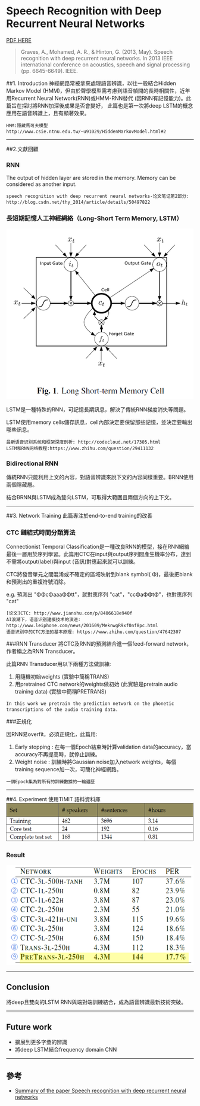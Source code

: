 # Speech Recognition with Deep Recurrent Neural Networks 
[PDF HERE](https://arxiv.org/pdf/1303.5778.pdf)
>Graves, A., Mohamed, A. R., & Hinton, G. (2013, May). Speech recognition with deep recurrent neural networks. In 2013 IEEE international conference on acoustics, speech and signal processing (pp. 6645-6649). IEEE.

##1. Introduction
神經網路常被拿來處理語音辨識，以往一般結合Hidden Markov Model (HMM)，但由於聲學模型需考慮到語音幀間的長時相關性，近年用Recurrent Neural Network(RNN)或HMM-RNN替代 (因RNN有記憶能力)。此篇旨在探討將RNN加深後成果是否會變好， 此篇也是第一次將deep LSTM的概念應用在語音辨識上，且有顯著效果。
```
HMM:隱藏馬可夫模型 http://www.csie.ntnu.edu.tw/~u91029/HiddenMarkovModel.html#2
```

***
##2.文獻回顧
### RNN
The output of hidden layer are stored in the memory.
Memory can be considered as another input.
```
speech recognition with deep recurrent neural networks-论文笔记第2部分:
http://blog.csdn.net/thy_2014/article/details/50497822
```
### 長短期記憶人工神經網絡（Long-Short Term Memory, LSTM）
![](https://github.com/jasminehung/Deep-Learning-paper/blob/master/images/LSTM.PNG)

LSTM是一種特殊的RNN，可記憶長期訊息，解決了傳統RNN梯度消失等問題。

LSTM使用memory cells儲存訊息，cell內部決定要保留那些記憶，並決定要輸出哪些訊息。
```
最新语音识别系统和框架深度剖析: http://codecloud.net/17305.html
LSTM和RNN网络教程:https://www.zhihu.com/question/29411132
```
### Bidirectional RNN
傳統RNN只能利用上文的內容，對語音辨識來說下文的內容同樣重要。BRNN使用兩個隱藏層。

結合BRNN與LSTM成為雙向LSTM，可取得大範圍且兩個方向的上下文。

***

##3. Network Training
此篇專注於end-to-end training的改善

### CTC 鏈結式時間分類算法

Connectionist Temporal Classification是一種改良RNN的模型，接在RNN網絡最後一層用於序列學習。此篇用CTC在input與output序列間產生機率分布，達到不需將output(label)與input (音訊)對應起來就可以訓練。

CTC將發音單元之間混淆或不確定的區域映射到blank symbol( Φ)，最後把blank和預測出的重複符號消除。

e.g. 預測出 "ΦΦcΦaaaΦΦtt"，就對應序列 "cat"，"ccΦaΦΦtΦ"，也對應序列 "cat"
                  
```
[论文]CTC: http://www.jianshu.com/p/8406618e940f
AI浪潮下，语音识别建模技术的演进: http://www.leiphone.com/news/201609/MeknwgR9xf0nf8pc.html
语音识别中的CTC方法的基本原理: https://www.zhihu.com/question/47642307
```


###RNN Transducer
將CTC及RNN的預測結合進一個feed-forward network，作者稱之為RNN Transducer。

此篇RNN Transducer用以下兩種方法做訓練:

1. 用隨機初始weights (實驗中簡稱TRANS)
2. 用pretrained CTC network的weights做初始 (此實驗是pretrain audio training data) (實驗中簡稱PRETRANS)
```
In this work we pretrain the prediction network on the phonetic transcriptions of the audio training data.
```
###正規化

因RNN易overfit，必須正規化，此篇用:

1. Early stopping : 在每一個Epoch結束時計算validation data的accuracy，當accuracy不再提高時，就停止訓練。
2. Weight noise : 訓練時將Gaussian noise加入network weights，每個training sequence加一次，可簡化神經網路。
```
一個Epoch集為對所有的訓練數據的一輪遍歷
```
***
##4. Experiment
使用TIMIT 語料資料庫
![](https://github.com/jasminehung/Deep-Learning-paper/blob/master/images/timit.PNG)

### Result
![](https://github.com/jasminehung/Deep-Learning-paper/blob/master/images/result.PNG)

***
## Conclusion
將deep且雙向的LSTM RNN與端對端訓練結合，成為語音辨識最新技術突破。
***

## Future work
+ 擴展到更多字彙的辨識
+ 將deep LSTM結合frequency domain CNN
***

## 參考
+ [Summary of the paper Speech recognition with deep recurrent neural networks](http://wikicoursenote.com/wiki/Graves_et_al.,_Speech_recognition_with_deep_recurrent_neural_networks)

